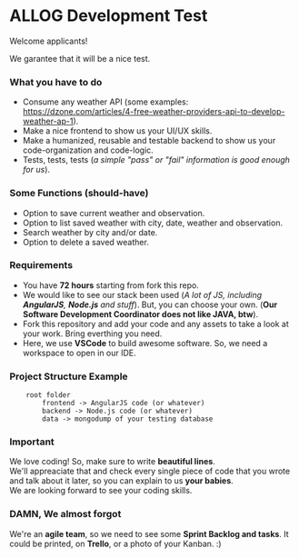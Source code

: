 # ALLOG Development Test
Welcome applicants!

We garantee that it will be a nice test.

### What you have to do
- Consume any weather API (some examples: https://dzone.com/articles/4-free-weather-providers-api-to-develop-weather-ap-1).
- Make a nice frontend to show us your UI/UX skills.
- Make a humanized, reusable and testable backend to show us your code-organization and code-logic.
- Tests, tests, tests (_a simple "pass" or "fail" information is good enough for us_).

### Some Functions (should-have)
- Option to save current weather and observation.
- Option to list saved weather with city, date, weather and observation.
- Search weather by city and/or date.
- Option to delete a saved weather.

### Requirements
- You have **72 hours** starting from fork this repo.
- We would like to see our stack been used (_A lot of JS, including **AngularJS**, **Node.js** and stuff_). But, you can choose your own. (**Our Software Development Coordinator does not like JAVA, btw**).
- Fork this repository and add your code and any assets to take a look at your work. Bring everthing you need.
- Here, we use **VSCode** to build awesome software. So, we need a workspace to open in our IDE. 

### Project Structure Example
```
    root folder
        frontend -> AngularJS code (or whatever)
        backend -> Node.js code (or whatever)
        data -> mongodump of your testing database
```

### Important
We love coding! So, make sure to write **beautiful lines**.  
We'll appreaciate that and check every single piece of code that you wrote and talk about it later, so you can explain to us **your babies**.  
We are looking forward to see your coding skills.  

### DAMN, We almost forgot
We're an **agile team**, so we need to see some **Sprint Backlog and tasks**. It could be printed, on **Trello**, or a photo of your Kanban. :)

